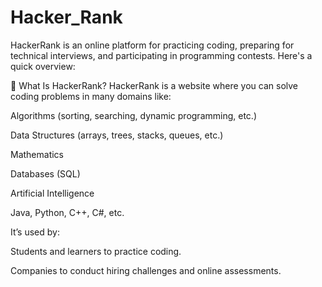 # Hacker_Rank
HackerRank is an online platform for practicing coding, preparing for technical interviews, and participating in programming contests. Here's a quick overview:

🔹 What Is HackerRank?
HackerRank is a website where you can solve coding problems in many domains like:

Algorithms (sorting, searching, dynamic programming, etc.)

Data Structures (arrays, trees, stacks, queues, etc.)

Mathematics

Databases (SQL)

Artificial Intelligence

Java, Python, C++, C#, etc.

It’s used by:

Students and learners to practice coding.

Companies to conduct hiring challenges and online assessments.

